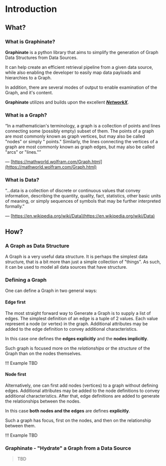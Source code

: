 # Introduction

## What?

### What is Graphinate?

**Graphinate** is a python library that aims to simplify the generation of Graph Data Structures from Data Sources.

It can help create an efficient retrieval pipeline from a given data source, while also enabling the developer to easily
map data payloads and hierarchies to a Graph.

In addition, there are several modes of output to enable examination of the Graph, and it's content.

**Graphinate** utilizes and builds upon the excellent [**_NetworkX_**](https://networkx.org/).

### What is a Graph?

“In a mathematician's terminology, a graph is a collection of points and lines connecting some (possibly empty) subset
of them. The points of a graph are most commonly known as graph vertices, but may also be called "nodes" or simply "
points." Similarly, the lines connecting the vertices of a graph are most commonly known as graph edges, but may also
be called "arcs" or "lines."”

&mdash; [https://mathworld.wolfram.com/Graph.html](https://mathworld.wolfram.com/Graph.html)

### What is Data?

“...data is a collection of discrete or continuous values that convey information, describing the quantity, quality,
fact, statistics, other basic units of meaning, or simply sequences of symbols that may be further interpreted
formally.”

&mdash; [https://en.wikipedia.org/wiki/Data](https://en.wikipedia.org/wiki/Data)

## How?

### A Graph as Data Structure

A Graph is a very useful data structure. It is perhaps the simplest data structure, that is a bit more than just a
simple collection of "things". As such, it can be used to model all data sources that have structure.

### Defining a Graph

One can define a Graph in two general ways:

#### Edge first

The most straight forward way to Generate a Graph is to supply a list of edges. The simplest definition of an edge is a
tuple of 2 values. Each value represent a node (or vertex) in the graph. Additional attributes may be added to the edge
definition to convey additional characteristics.

In this case one defines the **edges explicitly** and the **nodes implicitly**.

Such graph is focused more on the _relationships_ or the _structure_ of the Graph than on the nodes themselves.

!!! Example
    TBD

#### Node first

Alternatively, one can first add nodes (vertices) to a graph without defining edges. Additional attributes may be added
to the node definitions to convey additional characteristics. After that, edge definitions are added to generate the
relationships between the nodes.

In this case **both nodes and the edges** are defines **explicitly**.

Such a graph has focus, first on the nodes, and then on the relationship between them.

!!! Example
    TBD

### Graphinate - "Hydrate" a Graph from a Data Source

> TBD